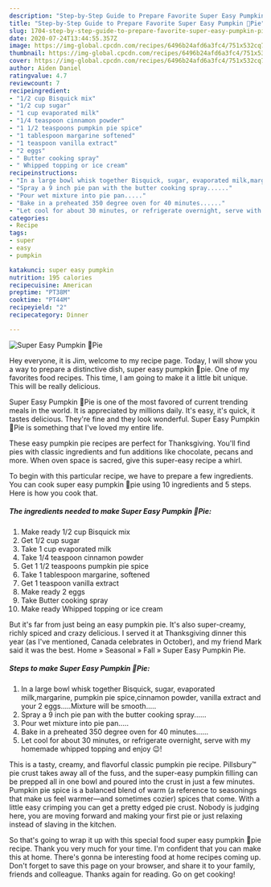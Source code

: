 ```yaml
---
description: "Step-by-Step Guide to Prepare Favorite Super Easy Pumpkin 🎃Pie"
title: "Step-by-Step Guide to Prepare Favorite Super Easy Pumpkin 🎃Pie"
slug: 1704-step-by-step-guide-to-prepare-favorite-super-easy-pumpkin-pie
date: 2020-07-24T13:44:55.357Z
image: https://img-global.cpcdn.com/recipes/6496b24afd6a3fc4/751x532cq70/super-easy-pumpkin-🎃pie-recipe-main-photo.jpg
thumbnail: https://img-global.cpcdn.com/recipes/6496b24afd6a3fc4/751x532cq70/super-easy-pumpkin-🎃pie-recipe-main-photo.jpg
cover: https://img-global.cpcdn.com/recipes/6496b24afd6a3fc4/751x532cq70/super-easy-pumpkin-🎃pie-recipe-main-photo.jpg
author: Aiden Daniel
ratingvalue: 4.7
reviewcount: 7
recipeingredient:
- "1/2 cup Bisquick mix"
- "1/2 cup sugar"
- "1 cup evaporated milk"
- "1/4 teaspoon cinnamon powder"
- "1 1/2 teaspoons pumpkin pie spice"
- "1 tablespoon margarine softened"
- "1 teaspoon vanilla extract"
- "2 eggs"
- " Butter cooking spray"
- " Whipped topping or ice cream"
recipeinstructions:
- "In a large bowl whisk together Bisquick, sugar, evaporated milk,margarine, pumpkin pie spice,cinnamon powder, vanilla extract and your 2 eggs.....Mixture will be smooth....."
- "Spray a 9 inch pie pan with the butter cooking spray......"
- "Pour wet mixture into pie pan....."
- "Bake in a preheated 350 degree oven for 40 minutes......"
- "Let cool for about 30 minutes, or refrigerate overnight, serve with my homemade whipped topping and enjoy 😉!"
categories:
- Recipe
tags:
- super
- easy
- pumpkin

katakunci: super easy pumpkin 
nutrition: 195 calories
recipecuisine: American
preptime: "PT38M"
cooktime: "PT44M"
recipeyield: "2"
recipecategory: Dinner

---
```



![Super Easy Pumpkin 🎃Pie](https://img-global.cpcdn.com/recipes/6496b24afd6a3fc4/751x532cq70/super-easy-pumpkin-🎃pie-recipe-main-photo.jpg)

Hey everyone, it is Jim, welcome to my recipe page. Today, I will show you a way to prepare a distinctive dish, super easy pumpkin 🎃pie. One of my favorites food recipes. This time, I am going to make it a little bit unique. This will be really delicious.

Super Easy Pumpkin 🎃Pie is one of the most favored of current trending meals in the world. It is appreciated by millions daily. It's easy, it's quick, it tastes delicious. They're fine and they look wonderful. Super Easy Pumpkin 🎃Pie is something that I've loved my entire life.

These easy pumpkin pie recipes are perfect for Thanksgiving. You&#39;ll find pies with classic ingredients and fun additions like chocolate, pecans and more. When oven space is sacred, give this super-easy recipe a whirl.


To begin with this particular recipe, we have to prepare a few ingredients. You can cook super easy pumpkin 🎃pie using 10 ingredients and 5 steps. Here is how you cook that.

<!--inarticleads1-->

##### The ingredients needed to make Super Easy Pumpkin 🎃Pie:

1. Make ready 1/2 cup Bisquick mix
1. Get 1/2 cup sugar
1. Take 1 cup evaporated milk
1. Take 1/4 teaspoon cinnamon powder
1. Get 1 1/2 teaspoons pumpkin pie spice
1. Take 1 tablespoon margarine, softened
1. Get 1 teaspoon vanilla extract
1. Make ready 2 eggs
1. Take  Butter cooking spray
1. Make ready  Whipped topping or ice cream


But it&#39;s far from just being an easy pumpkin pie. It&#39;s also super-creamy, richly spiced and crazy delicious. I served it at Thanksgiving dinner this year (as I&#39;ve mentioned, Canada celebrates in October), and my friend Mark said it was the best. Home » Seasonal » Fall » Super Easy Pumpkin Pie. 

<!--inarticleads2-->

##### Steps to make Super Easy Pumpkin 🎃Pie:

1. In a large bowl whisk together Bisquick, sugar, evaporated milk,margarine, pumpkin pie spice,cinnamon powder, vanilla extract and your 2 eggs.....Mixture will be smooth.....
1. Spray a 9 inch pie pan with the butter cooking spray......
1. Pour wet mixture into pie pan.....
1. Bake in a preheated 350 degree oven for 40 minutes......
1. Let cool for about 30 minutes, or refrigerate overnight, serve with my homemade whipped topping and enjoy 😉!


This is a tasty, creamy, and flavorful classic pumpkin pie recipe. Pillsbury™ pie crust takes away all of the fuss, and the super-easy pumpkin filling can be prepped all in one bowl and poured into the crust in just a few minutes. Pumpkin pie spice is a balanced blend of warm (a reference to seasonings that make us feel warmer—and sometimes cozier) spices that come. With a little easy crimping you can get a pretty edged pie crust. Nobody is judging here, you are moving forward and making your first pie or just relaxing instead of slaving in the kitchen. 

So that's going to wrap it up with this special food super easy pumpkin 🎃pie recipe. Thank you very much for your time. I'm confident that you can make this at home. There's gonna be interesting food at home recipes coming up. Don't forget to save this page on your browser, and share it to your family, friends and colleague. Thanks again for reading. Go on get cooking!
